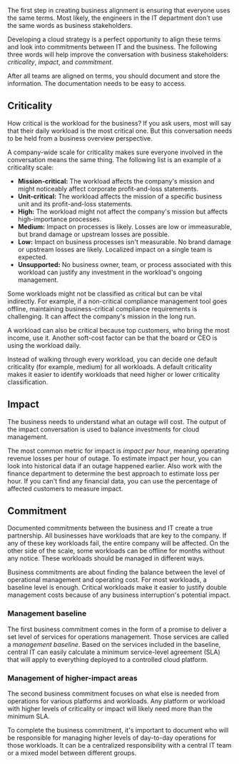 The first step in creating business alignment is ensuring that everyone uses the same terms. Most likely, the engineers in the IT department don't use the same words as business stakeholders. 

Developing a cloud strategy is a perfect opportunity to align these terms and look into commitments between IT and the business. The following three words will help improve the conversation with business stakeholders: *criticality*, *impact*, and *commitment*.

After all teams are aligned on terms, you should document and store the information. The documentation needs to be easy to access.

## Criticality

How critical is the workload for the business? If you ask users, most will say that their daily workload is the most critical one. But this conversation needs to be held from a business overview perspective.

A company-wide scale for criticality makes sure everyone involved in the conversation means the same thing. The following list is an example of a criticality scale:

- **Mission-critical:** The workload affects the company's mission and might noticeably affect corporate profit-and-loss statements.
- **Unit-critical:** The workload affects the mission of a specific business unit and its profit-and-loss statements.
- **High:** The workload might not affect the company's mission but affects high-importance processes.
- **Medium:** Impact on processes is likely. Losses are low or immeasurable, but brand damage or upstream losses are possible.
- **Low:** Impact on business processes isn't measurable. No brand damage or upstream losses are likely. Localized impact on a single team is expected.
- **Unsupported:** No business owner, team, or process associated with this workload can justify any investment in the workload's ongoing management.

Some workloads might not be classified as critical but can be vital indirectly. For example, if a non-critical compliance management tool goes offline, maintaining business-critical compliance requirements is challenging. It can affect the company's mission in the long run.

A workload can also be critical because top customers, who bring the most income, use it. Another soft-cost factor can be that the board or CEO is using the workload daily.

Instead of walking through every workload, you can decide one default criticality (for example, medium) for all workloads. A default criticality makes it easier to identify workloads that need higher or lower criticality classification.

## Impact

The business needs to understand what an outage will cost. The output of the impact conversation is used to balance investments for cloud management.

The most common metric for impact is *impact per hour*, meaning operating revenue losses per hour of outage. To estimate impact per hour, you can look into historical data if an outage happened earlier. Also work with the finance department to determine the best approach to estimate loss per hour. If you can't find any financial data, you can use the percentage of affected customers to measure impact.

## Commitment

Documented commitments between the business and IT create a true partnership. All businesses have workloads that are key to the company. If any of these key workloads fail, the entire company will be affected. On the other side of the scale, some workloads can be offline for months without any notice. These workloads should be managed in different ways.

Business commitments are about finding the balance between the level of operational management and operating cost. For most workloads, a baseline level is enough. Critical workloads make it easier to justify double management costs because of any business interruption's potential impact.

### Management baseline

The first business commitment comes in the form of a promise to deliver a set level of services for operations management. Those services are called a *management baseline*. Based on the services included in the baseline, central IT can easily calculate a minimum service-level agreement (SLA) that will apply to everything deployed to a controlled cloud platform.

### Management of higher-impact areas

The second business commitment focuses on what else is needed from operations for various platforms and workloads. Any platform or workload with higher levels of criticality or impact will likely need more than the minimum SLA. 

To complete the business commitment, it's important to document who will be responsible for managing higher levels of day-to-day operations for those workloads. It can be a centralized responsibility with a central IT team or a mixed model between different groups.


